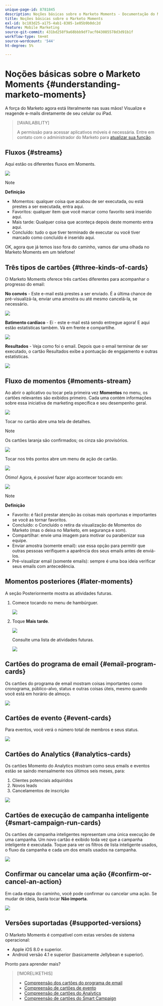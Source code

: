 ```yaml
---
unique-page-id: 8781845
description: Noções básicas sobre o Marketo Moments - Documentação do Marketo - Documentação do produto
title: Noções básicas sobre o Marketo Moments
exl-id: bc103d25-a175-4ab1-8305-1e05b9b0dc2d
feature: Mobile Marketing
source-git-commit: 431bd258f9a68bbb9df7acf043085578d3d91b1f
workflow-type: tm+mt
source-wordcount: '544'
ht-degree: 5%

---
```


# Noções básicas sobre o Marketo Moments {#understanding-marketo-moments}

A força do Marketo agora está literalmente nas suas mãos! Visualize e reagende e-mails diretamente de seu celular ou iPad.

>[!AVAILABILITY]
>
>
>A permissão para acessar aplicativos móveis é necessária. Entre em contato com o administrador do Marketo para [atualizar sua função](/help/marketo/product-docs/administration/users-and-roles/managing-user-roles-and-permissions.md).

## Fluxos {#streams}

Aqui estão os diferentes fluxos em Moments.

![](assets/image2015-7-15-15-3a6-3a10.png)

>[!NOTE]
>
>**Definição**
>
>* Momentos: qualquer coisa que acabou de ser executada, ou está prestes a ser executada, entra aqui.
>* Favoritos: qualquer item que você marcar como favorito será inserido aqui.
>* Mais tarde: Qualquer coisa que aconteça depois deste momento entra aqui.
>* Concluído: tudo o que tiver terminado de executar ou você tiver marcado como concluído é inserido aqui.

OK, agora que já temos isso fora do caminho, vamos dar uma olhada no Marketo Moments em um telefone!

## Três tipos de cartões {#three-kinds-of-cards}

O Marketo Moments oferece três cartões diferentes para acompanhar o progresso do email:

**No convés** - Este e-mail está prestes a ser enviado. É a última chance de pré-visualizá-la, enviar uma amostra ou até mesmo cancelá-la, se necessário.

![](assets/image2015-7-17-11-3a25-3a48.png)

**Batimento cardíaco** - Ei - este e-mail está sendo entregue agora! E aqui estão estatísticas também. Vá em frente e compartilhe.

![](assets/image2015-7-17-11-3a27-3a22.png)

**Resultados** - Veja como foi o email. Depois que o email terminar de ser executado, o cartão Resultados exibe a pontuação de engajamento e outras estatísticas.

![](assets/image2015-7-17-11-3a43-3a28.png)

## Fluxo de momentos {#moments-stream}

Ao abrir o aplicativo ou tocar pela primeira vez **Momentos** no menu, os cartões relevantes são exibidos primeiro. Cada uma contém informações sobre essa iniciativa de marketing específica e seu desempenho geral.

![](assets/image2015-7-15-10-3a46-3a19.png)

Tocar no cartão abre uma tela de detalhes.

>[!NOTE]
>
>Os cartões laranja são confirmados; os cinza são provisórios.

![](assets/image2015-9-25-9-3a37-3a26.png)

Tocar nos três pontos abre um menu de ação de cartão.

![](assets/image2015-7-15-10-3a47-3a34.png)

Ótimo! Agora, é possível fazer algo acontecer tocando em:

![](assets/image2015-7-15-10-3a49-3a20.png)

>[!NOTE]
>
>**Definição**
>
>* Favorito: é fácil prestar atenção às coisas mais oportunas e importantes se você as tornar favoritos.
>* Concluído: o Concluído o retira da visualização de Momentos do Marketo (mas o deixa no Marketo, em segurança e som).
>* Compartilhar: envie uma imagem para motivar ou parabenizar sua equipe.
>* Enviar amostra (somente email): use essa opção para permitir que outras pessoas verifiquem a aparência dos seus emails antes de enviá-los.
>* Pré-visualizar email (somente emails): sempre é uma boa ideia verificar seus emails com antecedência.

## Momentos posteriores {#later-moments}

A seção Posteriormente mostra as atividades futuras.

1. Comece tocando no menu de hambúrguer.

   ![](assets/image2015-7-15-10-3a52-3a5.png)

1. Toque **Mais tarde**.

   ![](assets/image2015-7-15-10-3a54-3a47.png)

   Consulte uma lista de atividades futuras.

   ![](assets/image2015-6-29-15-3a24-3a3.png)

## Cartões do programa de email {#email-program-cards}

Os cartões do programa de email mostram coisas importantes como cronograma, público-alvo, status e outras coisas úteis, mesmo quando você está em horário de almoço.

![](assets/image2015-6-29-15-3a31-3a57.png)

## Cartões de evento {#event-cards}

Para eventos, você verá o número total de membros e seus status.

![](assets/image2015-6-29-15-3a39-3a12.png)

## Cartões do Analytics {#analytics-cards}

Os cartões Momento do Analytics mostram como seus emails e eventos estão se saindo mensalmente nos últimos seis meses, para:

1. Clientes potenciais adquiridos
1. Novos leads
1. Cancelamentos de inscrição

![](assets/image2015-7-6-13-3a26-3a33.png)

## Cartões de execução de campanha inteligente {#smart-campaign-run-cards}

Os cartões de campanha inteligentes representam uma única execução de uma campanha. Um novo cartão é exibido toda vez que a campanha inteligente é executada. Toque para ver os filtros de lista inteligente usados, o fluxo da campanha e cada um dos emails usados na campanha.

![](assets/image2015-9-23-11-3a0-3a54.png)

## Confirmar ou cancelar uma ação {#confirm-or-cancel-an-action}

Em cada etapa do caminho, você pode confirmar ou cancelar uma ação. Se mudar de ideia, basta tocar **Não importa**.

![](assets/image2015-7-14-17-3a11-3a29.png)

## Versões suportadas  {#supported-versions}

O Marketo Moments é compatível com estas versões de sistema operacional:

* Apple iOS 8.0 e superior.
* Android versão 4.1 e superior (basicamente Jellybean e superior).

Pronto para aprender mais?

>[!MORELIKETHIS]
>
>* [Compreensão dos cartões do programa de email](/help/marketo/product-docs/core-marketo-concepts/mobile-apps/marketo-moments/understanding-moments/understanding-email-program-cards.md)
>* [Compreensão de cartões de evento](/help/marketo/product-docs/core-marketo-concepts/mobile-apps/marketo-moments/understanding-moments/understanding-event-cards.md)
>* [Compreensão de cartões do Analytics](/help/marketo/product-docs/core-marketo-concepts/mobile-apps/marketo-moments/understanding-moments/understanding-analytics-cards.md)
>* [Compreensão de cartões do Smart Campaign](/help/marketo/product-docs/core-marketo-concepts/mobile-apps/marketo-moments/understanding-moments/understanding-smart-campaign-cards.md)
